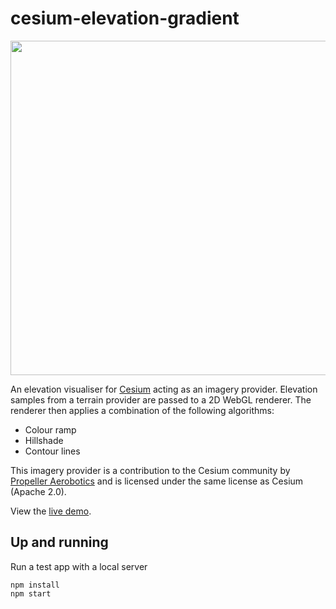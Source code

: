 cesium-elevation-gradient
=========================

<img src="https://cloud.githubusercontent.com/assets/484870/16941251/53f82342-4dd2-11e6-962b-444d27e11024.jpg" width="535">

An elevation visualiser for [Cesium](https://cesiumjs.org/) acting as an imagery provider.  Elevation samples from a terrain provider are passed to a 2D WebGL renderer.  The renderer then applies a combination of the following algorithms:

* Colour ramp
* Hillshade
* Contour lines

This imagery provider is a contribution to the Cesium community by [Propeller Aerobotics](https://www.propelleraero.com/) and is licensed under the same license as Cesium (Apache 2.0).

View the [live demo](https://propelleraero.github.io/cesium-elevation-gradient/).

Up and running
--------------
Run a test app with a local server

```
npm install
npm start
```
